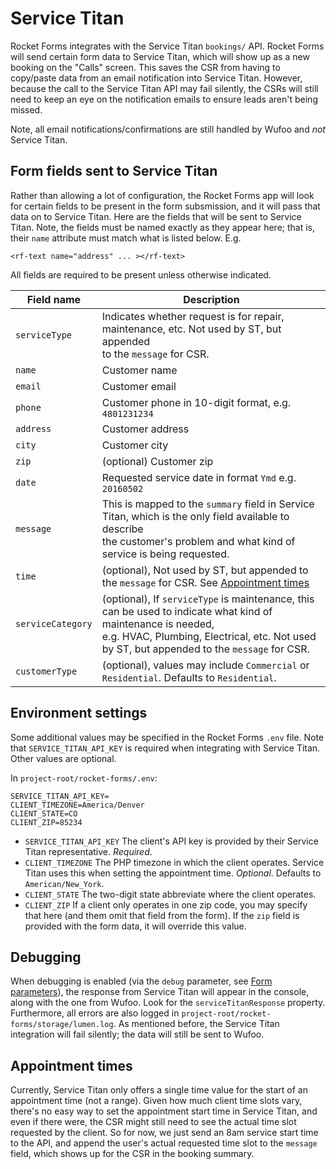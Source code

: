 # Service Titan

Rocket Forms integrates with the Service Titan `bookings/` API. Rocket Forms will send certain form data to Service Titan, which will show up as a new booking on the "Calls" screen. This saves the CSR from having to copy/paste data from an email notification into Service Titan. However, because the call to the Service Titan API may fail silently, the CSRs will still need to keep an eye on the notification emails to ensure leads aren't being missed.

Note, all email notifications/confirmations are still handled by Wufoo and *not* Service Titan.

## Form fields sent to Service Titan

Rather than allowing a lot of configuration, the Rocket Forms app will look for certain fields to be present in the form subsmission, and it will pass that data on to Service Titan. Here are the fields that will be sent to Service Titan. Note, the fields must be named exactly as they appear here; that is, their `name` attribute must match what is listed below. E.g.

```
<rf-text name="address" ... ></rf-text>
```

All fields are required to be present unless otherwise indicated.

Field name | Description
---------- | -----------
`serviceType` | Indicates whether request is for repair, maintenance, etc. Not used by ST, but appended <br> to the `message` for CSR.
`name` | Customer name
`email` | Customer email
`phone` | Customer phone in 10-digit format, e.g. `4801231234`
`address` | Customer address
`city` | Customer city
`zip` |  (optional) Customer zip
`date` | Requested service date in format `Ymd` e.g. `20160502`
`message` |  This is mapped to the `summary` field in Service Titan, which is the only field available to describe <br> the customer's problem and what kind of service is being requested.
`time` | (optional), Not used by ST, but appended to the `message` for CSR. See [Appointment times](#appointment-times)
`serviceCategory` | (optional), If `serviceType` is maintenance, this can be used to indicate what kind of maintenance is needed, <br> e.g. HVAC, Plumbing, Electrical, etc. Not used by ST, but appended to the `message` for CSR.
`customerType` | (optional), values may include `Commercial` or `Residential`. Defaults to `Residential`.

## Environment settings

Some additional values may be specified in the Rocket Forms `.env` file. Note that `SERVICE_TITAN_API_KEY` is required when integrating with Service Titan. Other values are optional.

In `project-root/rocket-forms/.env`:

```
SERVICE_TITAN_API_KEY=
CLIENT_TIMEZONE=America/Denver
CLIENT_STATE=CO
CLIENT_ZIP=85234
```

* `SERVICE_TITAN_API_KEY` The client's API key is provided by their Service Titan representative. _Required_.
* `CLIENT_TIMEZONE` The PHP timezone in which the client operates. Service Titan uses this when setting the appointment time. _Optional_. Defaults to `American/New_York`.
* `CLIENT_STATE` The two-digit state abbreviate where the client operates.
* `CLIENT_ZIP` If a client only operates in one zip code, you may specify that here (and them omit that field from the form). If the `zip` field is provided with the form data, it will override this value.

## Debugging

When debugging is enabled (via the `debug` parameter, see [Form parameters](#form-parameters)), the response from Service Titan will appear in the console, along with the one from Wufoo. Look for the `serviceTitanResponse` property. Furthermore, all errors are also logged in `project-root/rocket-forms/storage/lumen.log`. As mentioned before, the Service Titan integration will fail silently; the data will still be sent to Wufoo.

## Appointment times

Currently, Service Titan only offers a single time value for the start of an appointment time (not a range). Given how much client time slots vary, there's no easy way to set the appointment start time in Service Titan, and even if there were, the CSR might still need to see the actual time slot requested by the client. So for now, we just send an 8am service start time to the API, and append the user's actual requested time slot to the `message` field, which shows up for the CSR in the booking summary.
